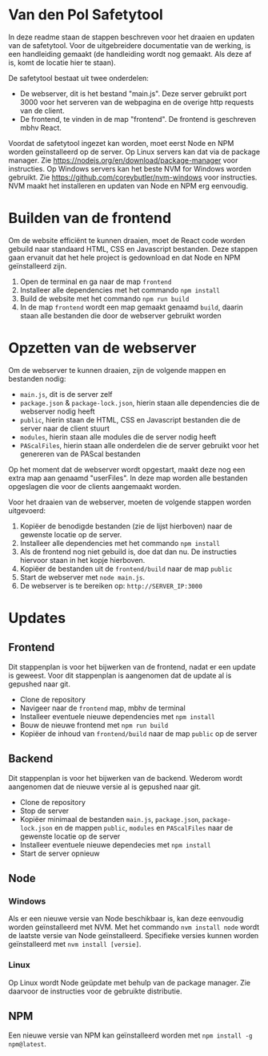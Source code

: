 # **Van den Pol Safetytool**

In deze readme staan de stappen beschreven voor het draaien en updaten van de safetytool. Voor de uitgebreidere documentatie van de werking, is een handleiding gemaakt (de handleiding wordt nog gemaakt. Als deze af is, komt de locatie hier te staan).

De safetytool bestaat uit twee onderdelen:
- De webserver, dit is het bestand "main.js". Deze server gebruikt port 3000 voor het serveren van de webpagina en de overige http requests van de client.
- De frontend, te vinden in de map "frontend". De frontend is geschreven mbhv React. 

Voordat de safetytool ingezet kan worden, moet eerst Node en NPM worden geïnstalleerd op de server. Op Linux servers kan dat via de package manager. Zie https://nodejs.org/en/download/package-manager voor instructies. Op Windows servers kan het beste NVM for Windows worden gebruikt. Zie https://github.com/coreybutler/nvm-windows voor instructies. NVM maakt het installeren en updaten van Node en NPM erg eenvoudig.

# Builden van de frontend
Om de website efficiënt te kunnen draaien, moet de React code worden gebuild naar standaard HTML, CSS en Javascript bestanden. Deze stappen gaan ervanuit dat het hele project is gedownload en dat Node en NPM geïnstalleerd zijn.
1. Open de terminal en ga naar de map `frontend`
2. Installeer alle dependencies met het commando `npm install`
3. Build de website met het commando `npm run build`
4. In de map `frontend` wordt een map gemaakt genaamd `build`, daarin staan alle bestanden die door de webserver gebruikt worden


# Opzetten van de webserver
Om de webserver te kunnen draaien, zijn de volgende mappen en bestanden nodig:
- `main.js`, dit is de server zelf
- `package.json` & `package-lock.json`, hierin staan alle dependencies die de webserver nodig heeft
- `public`, hierin staan de HTML, CSS en Javascript bestanden die de server naar de client stuurt
- `modules`, hierin staan alle modules die de server nodig heeft
- `PAScalFiles`, hierin staan alle onderdelen die de server gebruikt voor het genereren van de PAScal bestanden

Op het moment dat de webserver wordt opgestart, maakt deze nog een extra map aan genaamd "userFiles". In deze map worden alle bestanden opgeslagen die voor de clients aangemaakt worden.

Voor het draaien van de webserver, moeten de volgende stappen worden uitgevoerd:
1. Kopiëer de benodigde bestanden (zie de lijst hierboven) naar de gewenste locatie op de server.
2. Installeer alle dependencies met het commando `npm install`
3. Als de frontend nog niet gebuild is, doe dat dan nu. De instructies hiervoor staan in het kopje hierboven.
4. Kopiëer de bestanden uit de `frontend/build` naar de map `public`
5. Start de webserver met `node main.js`.
6. De webserver is te bereiken op: `http://SERVER_IP:3000`

# Updates
## Frontend
Dit stappenplan is voor het bijwerken van de frontend, nadat er een update is geweest. Voor dit stappenplan is aangenomen dat de update al is gepushed naar git.
- Clone de repository
- Navigeer naar de `frontend` map, mbhv de terminal
- Installeer eventuele nieuwe dependencies met `npm install`
- Bouw de nieuwe frontend met `npm run build`
- Kopiëer de inhoud van `frontend/build` naar de map `public` op de server

## Backend
Dit stappenplan is voor het bijwerken van de backend. Wederom wordt aangenomen dat de nieuwe versie al is gepushed naar git.
- Clone de repository
- Stop de server
- Kopiëer minimaal de bestanden `main.js`, `package.json`, `package-lock.json` en de mappen `public`, `modules` en `PAScalFiles` naar de gewenste locatie op de server
- Installeer eventuele nieuwe dependecies met `npm install`
- Start de server opnieuw

## Node
### Windows
Als er een nieuwe versie van Node beschikbaar is, kan deze eenvoudig worden geïnstalleerd met NVM. Met het commando `nvm install node` wordt de laatste versie van Node geïnstalleerd. Specifieke versies kunnen worden geïnstalleerd met `nvm install [versie]`.
### Linux
Op Linux wordt Node geüpdate met behulp van de package manager. Zie daarvoor de instructies voor de gebruikte distributie.

## NPM
Een nieuwe versie van NPM kan geïnstalleerd worden met `npm install -g npm@latest`.